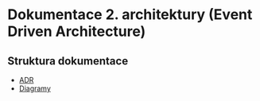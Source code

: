 # Dokumentace 2. architektury (Event Driven Architecture)

## Struktura dokumentace
- [ADR](/EDA/ADR/README.md)
- [Diagramy](/EDA/Diagrams/README.md)